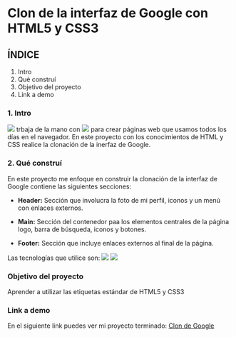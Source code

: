 # Clon de la interfaz de Google con HTML5 y CSS3  

## ÍNDICE
1. Intro
2. Qué construí
3. Objetivo del proyecto
4. Link a demo

### 1. Intro
<img src="https://img.shields.io/badge/HTML5-E34F26?style=for-the-badge&logo=html5&logoColor=white" /> trbaja de la mano con <img src="https://img.shields.io/badge/CSS3-1572B6?style=for-the-badge&logo=css3&logoColor=white" /> para crear páginas web que usamos todos los días en el navegador. En este proyecto con los conocimientos de HTML y CSS realice la clonación de la inerfaz de Google.

### 2. Qué construí
En este proyecto me enfoque en construir la clonación de la interfaz de Google contiene las siguientes secciones: 


- **Header:** Sección que involucra la foto de mi perfil, iconos y un menú con enlaces externos.

- **Main:** Sección del contenedor paa los elementos centrales de la página logo, barra de búsqueda, iconos y botones.

- **Footer:** Sección que incluye enlaces externos al final de la página.

Las tecnologías que utilice son:
<img src="https://img.shields.io/badge/HTML5-E34F26?style=for-the-badge&logo=html5&logoColor=white" />
<img src="https://img.shields.io/badge/CSS3-1572B6?style=for-the-badge&logo=css3&logoColor=white" />

### Objetivo del proyecto
Aprender a utilizar las etiquetas estándar de HTML5 y CSS3

### Link a demo
En el siguiente link puedes ver mi proyecto terminado: [Clon de Google](#)
